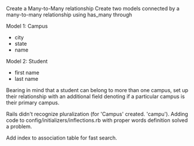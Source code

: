 Create a Many-to-Many relationship
Create two models connected by a many-to-many relationship using has_many through

Model 1: Campus
 - city
 - state
 - name


Model 2: Student
 - first name
 - last name

Bearing in mind that a student can belong to more than one campus, set up their relationship with an 
additional field denoting if a particular campus is their primary campus.


Rails didn't recognize pluralization (for 'Campus' created. 'campu'). Adding code  to config/initializers/inflections.rb with proper words definition solved a problem.

Add index to association table for fast search.